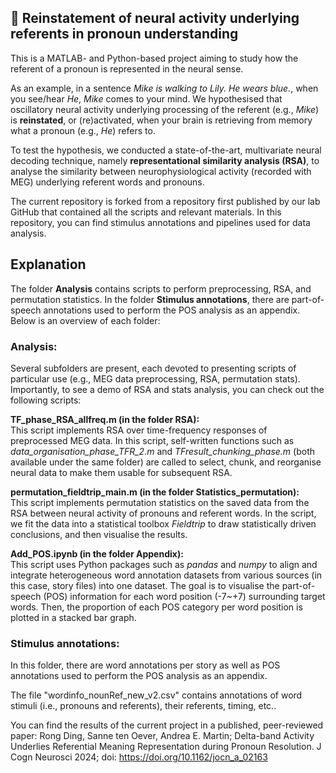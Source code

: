 ## 💭 Reinstatement of neural activity underlying referents in pronoun understanding
This is a MATLAB- and Python-based project aiming to study how the referent of a pronoun is represented in the neural sense. 

As an example, in a sentence _Mike is walking to Lily. He wears blue._, when you see/hear _He_, _Mike_ comes to your mind. 
We hypothesised that oscillatory neural activity underlying processing of the referent (e.g., _Mike_) is **reinstated**, or (re)activated, when your brain is retrieving from memory what a pronoun (e.g., _He_) refers to. 

To test the hypothesis, we conducted a state-of-the-art, multivariate neural decoding technique, namely **representational similarity analysis (RSA)**, to analyse the similarity between neurophysiological activity (recorded with MEG) underlying referent words and pronouns.

The current repository is forked from a repository first published by our lab GitHub that contained all the scripts and relevant materials. In this repository, you can find stimulus annotations and pipelines used for data analysis.

## Explanation
The folder **Analysis** contains scripts to perform preprocessing, RSA, and permutation statistics. In the folder **Stimulus annotations**, there are part-of-speech annotations used to perform the POS analysis as an appendix. Below is an overview of each folder:

### Analysis:
Several subfolders are present, each devoted to presenting scripts of particular use (e.g., MEG data preprocessing, RSA, permutation stats). Importantly, to see a demo of RSA and stats analysis, you can check out the following scripts:

<b>TF_phase_RSA_allfreq.m (in the folder RSA):</b>\
This script implements RSA over time-frequency responses of preprocessed MEG data. In this script, self-written functions such as _data_organisation_phase_TFR_2.m_ and _TFresult_chunking_phase.m_ (both available under the same folder) are called to select, chunk, and reorganise neural data to make them usable for subsequent RSA.

<b>permutation_fieldtrip_main.m (in the folder Statistics_permutation):</b>\
This script implements permutation statistics on the saved data from the RSA between neural activity of pronouns and referent words. In the script, we fit the data into a statistical toolbox _Fieldtrip_ to draw statistically driven conclusions, and then visualise the results.

<b>Add_POS.ipynb (in the folder Appendix):</b>\
This script uses Python packages such as _pandas_ and _numpy_ to align and integrate heterogeneous word annotation datasets from various sources (in this case, story files) into one dataset. The goal is to visualise the part-of-speech (POS) information for each word position (-7~+7) surrounding target words. Then, the proportion of each POS category per word position is plotted in a stacked bar graph.


### Stimulus annotations:
In this folder, there are word annotations per story as well as POS annotations used to perform the POS analysis as an appendix.

The file "wordinfo_nounRef_new_v2.csv" contains annotations of word stimuli (i.e., pronouns and referents), their referents, timing, etc..

You can find the results of the current project in a published, peer-reviewed paper: 
Rong Ding, Sanne ten Oever, Andrea E. Martin; Delta-band Activity Underlies Referential Meaning Representation during Pronoun Resolution. J Cogn Neurosci 2024; doi: https://doi.org/10.1162/jocn_a_02163
